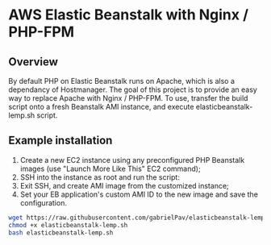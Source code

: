 # AWS Elastic Beanstalk with Nginx / PHP-FPM 

## Overview

By default PHP on Elastic Beanstalk runs on Apache, which is also a dependancy of Hostmanager. The goal of this project is to provide an easy way to replace Apache with Nginx / PHP-FPM. To use, transfer the build script onto a fresh Beanstalk AMI instance, and execute elasticbeanstalk-lemp.sh script.

## Example installation

1. Create a new EC2 instance using any preconfigured PHP Beanstalk images (use "Launch More Like This" EC2 command);
2. SSH into the instance as root and run the script:
3. Exit SSH, and create AMI image from the customized instance;
4. Set your EB application's custom AMI ID to the new image and save the configuration.

```bash
wget https://raw.githubusercontent.com/gabrielPav/elasticbeanstalk-lemp/master/elasticbeanstalk-lemp.sh
chmod +x elasticbeanstalk-lemp.sh
bash elasticbeanstalk-lemp.sh
```
